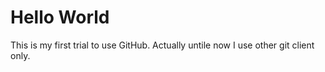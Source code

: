 # Hello World
This is my first trial to use GitHub.
Actually untile now I use other git client only.

